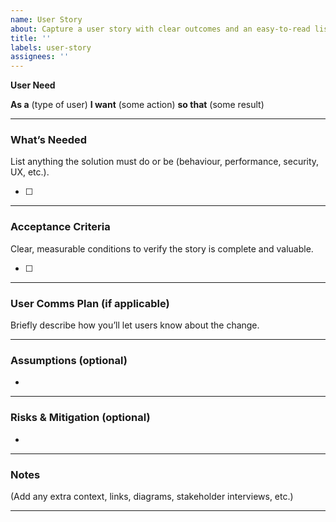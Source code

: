 ```yaml
---
name: User Story
about: Capture a user story with clear outcomes and an easy-to-read list of what’s needed.
title: ''
labels: user-story
assignees: ''
---
```


**User Need**

**As a** (type of user)
**I want** (some action)
**so that** (some result)

---

### What’s Needed

List anything the solution must do or be (behaviour, performance, security, UX, etc.).

- [ ]

---

### Acceptance Criteria

Clear, measurable conditions to verify the story is complete and valuable.

- [ ]

---

### User Comms Plan (if applicable)

Briefly describe how you’ll let users know about the change.

---

### Assumptions (optional)

-

---

### Risks & Mitigation (optional)

-

---

### Notes

(Add any extra context, links, diagrams, stakeholder interviews, etc.)

---

<!-- Field explanations:

As a (type of user): The role the stakeholder or user plays (developer, PM, security team, etc.).

I want (some action): The specific action, functionality, or change the user is requesting.

so that (some result): The benefit or reason behind the action.

What’s Needed:
A single list covering both functional and non-functional aspects—what the feature must do and how it must behave (performance, security, reliability, etc.).

Acceptance Criteria:
Clear, measurable conditions to verify the story is complete and valuable.
It's assumed that:
- everything in **What’s Needed** is delivered.
- impacted users have been informed appropriately (e.g. change logs, Slack, docs).

User Comms Plan:
How users will be made aware of relevant changes or impacts.

Assumptions:
Important assumptions informing delivery.

Risks & Mitigation:
Risks associated with the story and how they will be handled.

Notes:
Any other useful information.

Tip: Update this issue if the scope changes during delivery to maintain clarity for everyone.
-->
